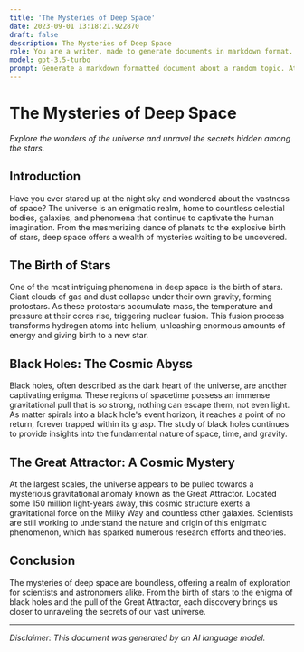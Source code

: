 ```yaml
---
title: 'The Mysteries of Deep Space'
date: 2023-09-01 13:18:21.922870
draft: false
description: The Mysteries of Deep Space
role: You are a writer, made to generate documents in markdown format. It is very important that all of the documents you generate are in valid markdown format.
model: gpt-3.5-turbo
prompt: Generate a markdown formatted document about a random topic. At the bottom, include a disclaimer explaining that the document was generated by you. The first line of the document should be the title. Make sure that the entire document is in proper markdown format, using a mix of various tags to make the document visually appealing.
---
```


# The Mysteries of Deep Space

*Explore the wonders of the universe and unravel the secrets hidden among the stars.*

## Introduction

Have you ever stared up at the night sky and wondered about the vastness of space? The universe is an enigmatic realm, home to countless celestial bodies, galaxies, and phenomena that continue to captivate the human imagination. From the mesmerizing dance of planets to the explosive birth of stars, deep space offers a wealth of mysteries waiting to be uncovered.

## The Birth of Stars

One of the most intriguing phenomena in deep space is the birth of stars. Giant clouds of gas and dust collapse under their own gravity, forming protostars. As these protostars accumulate mass, the temperature and pressure at their cores rise, triggering nuclear fusion. This fusion process transforms hydrogen atoms into helium, unleashing enormous amounts of energy and giving birth to a new star.

## Black Holes: The Cosmic Abyss

Black holes, often described as the dark heart of the universe, are another captivating enigma. These regions of spacetime possess an immense gravitational pull that is so strong, nothing can escape them, not even light. As matter spirals into a black hole's event horizon, it reaches a point of no return, forever trapped within its grasp. The study of black holes continues to provide insights into the fundamental nature of space, time, and gravity.

## The Great Attractor: A Cosmic Mystery

At the largest scales, the universe appears to be pulled towards a mysterious gravitational anomaly known as the Great Attractor. Located some 150 million light-years away, this cosmic structure exerts a gravitational force on the Milky Way and countless other galaxies. Scientists are still working to understand the nature and origin of this enigmatic phenomenon, which has sparked numerous research efforts and theories.

## Conclusion

The mysteries of deep space are boundless, offering a realm of exploration for scientists and astronomers alike. From the birth of stars to the enigma of black holes and the pull of the Great Attractor, each discovery brings us closer to unraveling the secrets of our vast universe.

---

*Disclaimer: This document was generated by an AI language model.*